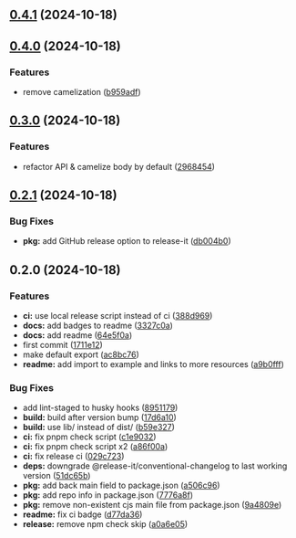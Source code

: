 ## [0.4.1](https://github.com/WhistlingZephyr/hono-discord-verify/compare/v0.4.0...v0.4.1) (2024-10-18)

## [0.4.0](https://github.com/WhistlingZephyr/hono-discord-verify/compare/v0.3.0...v0.4.0) (2024-10-18)

### Features

-   remove camelization ([b959adf](https://github.com/WhistlingZephyr/hono-discord-verify/commit/b959adf72515ad07d3eb5d86100381f6449ecdc0))

## [0.3.0](https://github.com/WhistlingZephyr/hono-discord-verify/compare/v0.2.1...v0.3.0) (2024-10-18)

### Features

-   refactor API & camelize body by default ([2968454](https://github.com/WhistlingZephyr/hono-discord-verify/commit/29684543d9e356200d4379f5ce85d1b267ed89ab))

## [0.2.1](https://github.com/WhistlingZephyr/hono-discord-verify/compare/v0.2.0...v0.2.1) (2024-10-18)

### Bug Fixes

-   **pkg:** add GitHub release option to release-it ([db004b0](https://github.com/WhistlingZephyr/hono-discord-verify/commit/db004b0b25a0ecbf7892a33f390801030676d4ac))

## 0.2.0 (2024-10-18)

### Features

-   **ci:** use local release script instead of ci ([388d969](https://github.com/WhistlingZephyr/hono-discord-verify/commit/388d969903cd7b92d577a39f7761ef5e57639b20))
-   **docs:** add badges to readme ([3327c0a](https://github.com/WhistlingZephyr/hono-discord-verify/commit/3327c0acacb58ba48de8393f63eb65996c997370))
-   **docs:** add readme ([64e5f0a](https://github.com/WhistlingZephyr/hono-discord-verify/commit/64e5f0af846814f505b94511dde748a3eb72dff8))
-   first commit ([1711e12](https://github.com/WhistlingZephyr/hono-discord-verify/commit/1711e12d8c4beeb7452c459c306b45e967b255b5))
-   make default export ([ac8bc76](https://github.com/WhistlingZephyr/hono-discord-verify/commit/ac8bc7616571fa8f95630a807d1876ad149eddf8))
-   **readme:** add import to example and links to more resources ([a9b0fff](https://github.com/WhistlingZephyr/hono-discord-verify/commit/a9b0fffd714f366b39baf4cc3f02783197018137))

### Bug Fixes

-   add lint-staged to husky hooks ([8951179](https://github.com/WhistlingZephyr/hono-discord-verify/commit/89511792747ef39d5686bc791dc06b5b2670db10))
-   **build:** build after version bump ([17d6a10](https://github.com/WhistlingZephyr/hono-discord-verify/commit/17d6a1060ac8b45cf26fd335f863ab374bdb1985))
-   **build:** use lib/ instead of dist/ ([b59e327](https://github.com/WhistlingZephyr/hono-discord-verify/commit/b59e3276b15b10f32177ab0d27c0291565da772d))
-   **ci:** fix pnpm check script ([c1e9032](https://github.com/WhistlingZephyr/hono-discord-verify/commit/c1e9032aa09db0e3bcd24c0537eb327d78188579))
-   **ci:** fix pnpm check script x2 ([a86f00a](https://github.com/WhistlingZephyr/hono-discord-verify/commit/a86f00a248348f02e7644bc22217f0b38f7c6132))
-   **ci:** fix release ci ([029c723](https://github.com/WhistlingZephyr/hono-discord-verify/commit/029c72340869865a1d1c35089f40c0513f4f6a6a))
-   **deps:** downgrade @release-it/conventional-changelog to last working version ([51dc65b](https://github.com/WhistlingZephyr/hono-discord-verify/commit/51dc65be490fc6138325cf09274ba30372908a6b))
-   **pkg:** add back main field to package.json ([a506c96](https://github.com/WhistlingZephyr/hono-discord-verify/commit/a506c96122fc2841ceb222d65f97fed414105f28))
-   **pkg:** add repo info in package.json ([7776a8f](https://github.com/WhistlingZephyr/hono-discord-verify/commit/7776a8fbaded70131128f4e668c221d9af216d43))
-   **pkg:** remove non-existent cjs main file from package.json ([9a4809e](https://github.com/WhistlingZephyr/hono-discord-verify/commit/9a4809e3344f371a02dd366d9e7db11578c8acdb))
-   **readme:** fix ci badge ([d77da36](https://github.com/WhistlingZephyr/hono-discord-verify/commit/d77da36daee20e09f7629c1e736ef2a4f5136540))
-   **release:** remove npm check skip ([a0a6e05](https://github.com/WhistlingZephyr/hono-discord-verify/commit/a0a6e0545fb603fe2539127619554ccae1b783c9))
